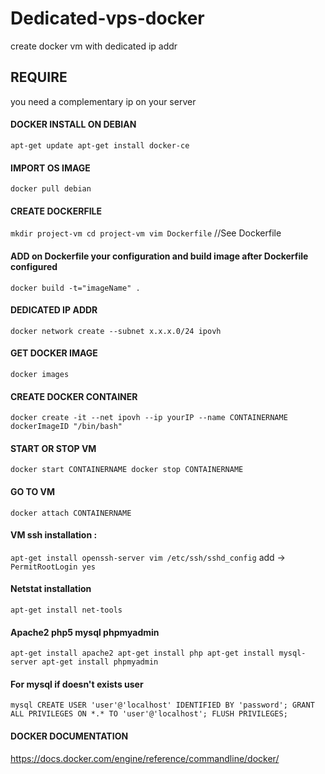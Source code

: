 # Dedicated-vps-docker
create docker vm with dedicated ip addr

## REQUIRE
you need a complementary ip on your server

#### DOCKER INSTALL ON DEBIAN
`apt-get update
apt-get install docker-ce`

#### IMPORT OS IMAGE
`docker pull debian`

#### CREATE DOCKERFILE
`mkdir project-vm
cd project-vm
vim Dockerfile`
//See Dockerfile

#### ADD on Dockerfile your configuration and build image after Dockerfile configured
`docker build -t="imageName" .`

#### DEDICATED IP ADDR
`docker network create --subnet x.x.x.0/24 ipovh`

#### GET DOCKER IMAGE
`docker images`

#### CREATE DOCKER CONTAINER
`docker create -it --net ipovh --ip yourIP --name CONTAINERNAME dockerImageID "/bin/bash"`

#### START OR STOP VM
`docker start CONTAINERNAME
docker stop CONTAINERNAME`

#### GO TO VM
`docker attach CONTAINERNAME`

#### VM ssh installation :
`apt-get install openssh-server
vim /etc/ssh/sshd_config`
add ->
`PermitRootLogin yes`

#### Netstat installation
`apt-get install net-tools`

#### Apache2 php5 mysql phpmyadmin
`apt-get install apache2
apt-get install php
apt-get install mysql-server
apt-get install phpmyadmin `

#### For mysql if doesn't exists user
`mysql
CREATE USER 'user'@'localhost' IDENTIFIED BY 'password';
GRANT ALL PRIVILEGES ON *.* TO 'user'@'localhost';
FLUSH PRIVILEGES;`

#### DOCKER DOCUMENTATION
https://docs.docker.com/engine/reference/commandline/docker/
